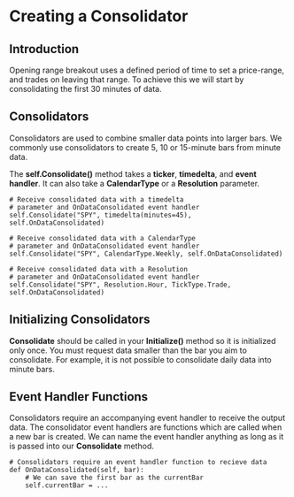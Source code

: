 # Creating a Consolidator
## Introduction

Opening range breakout uses a defined period of time to set a price-range, and trades on leaving that range. To achieve this we will start by consolidating the first 30 minutes of data.

## Consolidators

Consolidators are used to combine smaller data points into larger bars. We commonly use consolidators to create 5, 10 or 15-minute bars from minute data.

The **self.Consolidate()** method takes a **ticker**, **timedelta**, and **event handler**. It can also take a **CalendarType** or a **Resolution** parameter.

    # Receive consolidated data with a timedelta 
    # parameter and OnDataConsolidated event handler 
    self.Consolidate("SPY", timedelta(minutes=45), self.OnDataConsolidated)

    # Receive consolidated data with a CalendarType
    # parameter and OnDataConsolidated event handler 
    self.Consolidate("SPY", CalendarType.Weekly, self.OnDataConsolidated)

    # Receive consolidated data with a Resolution
    # parameter and OnDataConsolidated event handler 
    self.Consolidate("SPY", Resolution.Hour, TickType.Trade, self.OnDataConsolidated)

## Initializing Consolidators

**Consolidate** should be called in your **Initialize()** method so it is initialized only once. You must request data smaller than the bar you aim to consolidate. For example, it is not possible to consolidate daily data into minute bars.

## Event Handler Functions
Consolidators require an accompanying event handler to receive the output data. The consolidator event handlers are functions which are called when a new bar is created. We can name the event handler anything as long as it is passed into our **Consolidate** method.

    # Consolidators require an event handler function to recieve data
    def OnDataConsolidated(self, bar):
        # We can save the first bar as the currentBar
        self.currentBar = ...